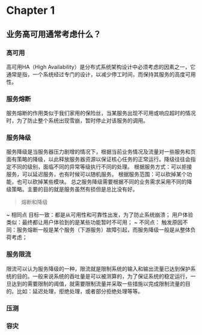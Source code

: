 # Chapter 1

## 业务高可用通常考虑什么？

### 高可用

高可用HA（High Availability）是分布式系统架构设计中必须考虑的因素之一，它通常是指，一个系统经过专门的设计，以减少停工时间，而保持其服务的高度可用性。

### 服务熔断

服务熔断的作用类似于我们家用的保险丝，当某服务出现不可用或响应超时的情况时，为了防止整个系统出现雪崩，暂时停止对该服务的调用。

### 服务降级

服务降级是当服务器压力剧增的情况下，根据当前业务情况及流量对一些服务和页面有策略的降级，以此释放服务器资源以保证核心任务的正常运行。降级往往会指定不同的级别，面临不同的异常等级执行不同的处理。
根据服务方式：可以拒接服务，可以延迟服务，也有时候可以随机服务。
根据服务范围：可以砍掉某个功能，也可以砍掉某些模块。
总之服务降级需要根据不同的业务需求采用不同的降级策略。主要的目的就是服务虽然有损但是总比没有好。

> 熔断和降级

~ 相同点
目标一致：都是从可用性和可靠性出发，为了防止系统崩溃；
用户体验类似：最终都让用户体验到的是某些功能暂时不可用；
~ 不同点：
触发原因不同：服务熔断一般是某个服务（下游服务）故障引起，而服务降级一般是从整体负荷考虑；

### 服务限流

限流可以认为服务降级的一种，限流就是限制系统的输入和输出流量已达到保护系统的目的。一般来说系统的吞吐量是可以被测算的，为了保证系统的稳定运行，一旦达到的需要限制的阈值，就需要限制流量并采取一些措施以完成限制流量的目的。比如：延迟处理，拒绝处理，或者部分拒绝处理等等。

### 压测

### 容灾

